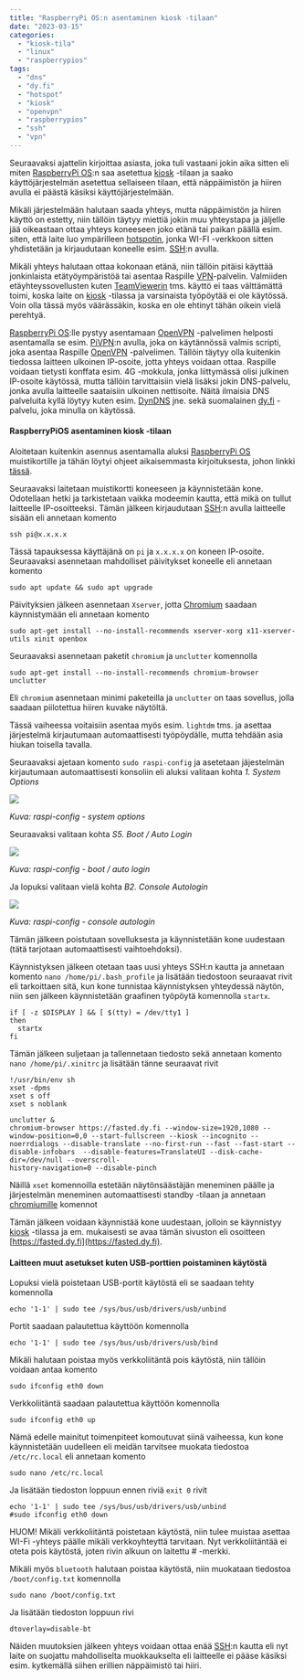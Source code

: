```yaml
---
title: "RaspberryPi OS:n asentaminen kiosk -tilaan"
date: "2023-03-15"
categories: 
  - "kiosk-tila"
  - "linux"
  - "raspberrypios"
tags: 
  - "dns"
  - "dy.fi"
  - "hotspot"
  - "kiosk"
  - "openvpn"
  - "raspberrypios"
  - "ssh"
  - "vpn"
---
```


Seuraavaksi ajattelin kirjoittaa asiasta, joka tuli vastaani jokin aika sitten eli miten [RaspberryPi OS](https://www.raspberrypi.com/software/):n saa asetettua [kiosk](https://en.wikipedia.org/wiki/Interactive_kiosk) -tilaan ja saako käyttöjärjestelmän asetettua sellaiseen tilaan, että näppäimistön ja hiiren avulla ei päästä käsiksi käyttöjärjestelmään.

Mikäli järjestelmään halutaan saada yhteys, mutta näppäimistön ja hiiren käyttö on estetty, niin tällöin täytyy miettiä jokin muu yhteystapa ja jäljelle jää oikeastaan ottaa yhteys koneeseen joko etänä tai paikan päällä esim. siten, että laite luo ympärilleen [hotspotin](https://en.wikipedia.org/wiki/Wi-Fi_hotspot), jonka WI-FI -verkkoon sitten yhdistetään ja kirjaudutaan koneelle esim. [SSH](https://en.wikipedia.org/wiki/Secure_Shell):n avulla.

Mikäli yhteys halutaan ottaa kokonaan etänä, niin tällöin pitäisi käyttää jonkinlaista etätyöympäristöä tai asentaa Raspille [VPN](https://en.wikipedia.org/wiki/Virtual_private_network)\-palvelin. Valmiiden etäyhteyssovellusten kuten [TeamViewerin](https://www.teamviewer.com/en/) tms. käyttö ei taas välttämättä toimi, koska laite on [kiosk](https://en.wikipedia.org/wiki/Interactive_kiosk) -tilassa ja varsinaista työpöytää ei ole käytössä. Voin olla tässä myös väärässäkin, koska en ole ehtinyt tähän oikein vielä perehtyä.

[RaspberryPi OS](https://www.raspberrypi.com/software/):lle pystyy asentamaan [OpenVPN](https://openvpn.net/) -palvelimen helposti asentamalla se esim. [PiVPN](https://pivpn.io/):n avulla, joka on käytännössä valmis scripti, joka asentaa Raspille [OpenVPN](https://openvpn.net/) -palvelimen. Tällöin täytyy olla kuitenkin tiedossa laitteen ulkoinen IP-osoite, jotta yhteys voidaan ottaa. Raspille voidaan tietysti konffata esim. 4G -mokkula, jonka liittymässä olisi julkinen IP-osoite käytössä, mutta tällöin tarvittaisiin vielä lisäksi jokin DNS-palvelu, jonka avulla laitteelle saataisiin ulkoinen nettisoite. Näitä ilmaisia DNS palveluita kyllä löytyy kuten esim. [DynDNS](https://account.dyn.com/) jne. sekä suomalainen [dy.fi](https://www.dy.fi/) -palvelu, joka minulla on käytössä.

#### RaspberryPiOS asentaminen kiosk -tilaan

Aloitetaan kuitenkin asennus asentamalla aluksi [RaspberryPi OS](https://www.raspberrypi.com/software/) muistikortille ja tähän löytyi ohjeet aikaisemmasta kirjoituksesta, johon linkki [tässä](/posts/raspberrypiosn-asentaminen-ja-kayttoonotto/).

Seuraavaksi laitetaan muistikortti koneeseen ja käynnistetään kone. Odotellaan hetki ja tarkistetaan vaikka modeemin kautta, että mikä on tullut laitteelle IP-osoitteeksi. Tämän jälkeen kirjaudutaan [SSH](https://en.wikipedia.org/wiki/Secure_Shell):n avulla laitteelle sisään eli annetaan komento

```
ssh pi@x.x.x.x
```

Tässä tapauksessa käyttäjänä on `pi` ja `x.x.x.x` on koneen IP-osoite. Seuraavaksi asennetaan mahdolliset päivitykset koneelle eli annetaan komento

```
sudo apt update && sudo apt upgrade
```

Päivityksien jälkeen asennetaan `Xserver`, jotta [Chromium](https://www.chromium.org/chromium-projects/) saadaan käynnistymään eli annetaan komento

```
sudo apt-get install --no-install-recommends xserver-xorg x11-xserver-utils xinit openbox
```

Seuraavaksi asennetaan paketit `chromium` ja `unclutter` komennolla

```
sudo apt-get install --no-install-recommends chromium-browser unclutter
```

Eli `chromium` asennetaan minimi paketeilla ja `unclutter` on taas sovellus, jolla saadaan piilotettua hiiren kuvake näytöltä.

Tässä vaiheessa voitaisiin asentaa myös esim. `lightdm` tms. ja asettaa järjestelmä kirjautumaan automaattisesti työpöydälle, mutta tehdään asia hiukan toisella tavalla.

Seuraavaksi ajetaan komento `sudo raspi-config` ja asetetaan jäjestelmän kirjautumaan automaattisesti konsoliin eli aluksi valitaan kohta _1\. System Options_

![](/images/raspberrypi-osn-asentaminen-kiosk-tilaan/kuva1.webp)

_Kuva: raspi-config - system options_

Seuraavaksi valitaan kohta _S5. Boot / Auto Login_

![](/images/raspberrypi-osn-asentaminen-kiosk-tilaan/kuva2.webp)

_Kuva: raspi-config - boot / auto login_

Ja lopuksi valitaan vielä kohta _B2. Console Autologin_

![](/images/raspberrypi-osn-asentaminen-kiosk-tilaan/kuva3.webp)

_Kuva: raspi-config - console autologin_

Tämän jälkeen poistutaan sovelluksesta ja käynnistetään kone uudestaan (tätä tarjotaan automaattisesti vaihtoehdoksi).

Käynnistyksen jälkeen otetaan taas uusi yhteys SSH:n kautta ja annetaan komento `nano /home/pi/.bash_profile` ja lisätään tiedostoon seuraavat rivit eli tarkoittaen sitä, kun kone tunnistaa käynnistyksen yhteydessä näytön, niin sen jälkeen käynnistetään graafinen työpöytä komennolla `startx`.

```
if [ -z $DISPLAY ] && [ $(tty) = /dev/tty1 ]
then
  startx
fi
```

Tämän jälkeen suljetaan ja tallennetaan tiedosto sekä annetaan komento `nano /home/pi/.xinitrc` ja lisätään tänne seuraavat rivit

```
!/usr/bin/env sh
xset -dpms
xset s off
xset s noblank

unclutter &
chromium-browser https://fasted.dy.fi --window-size=1920,1080 --window-position=0,0 --start-fullscreen --kiosk --incognito --noerrdialogs --disable-translate --no-first-run --fast --fast-start --disable-infobars  --disable-features=TranslateUI --disk-cache-dir=/dev/null --overscroll-
history-navigation=0 --disable-pinch
```

Näillä `xset` komennoilla estetään näytönsäästäjän meneminen päälle ja järjestelmän meneminen automaattisesti standby -tilaan ja annetaan [chromiumille](https://www.chromium.org/chromium-projects/) komennot

Tämän jälkeen voidaan käynnistää kone uudestaan, jolloin se käynnistyy [kiosk](https://en.wikipedia.org/wiki/Interactive_kiosk) -tilassa ja em. mukaisesti se avaa tämän sivuston eli osoitteen [https://fasted.dy.fi](https://fasted.dy.fi).

#### Laitteen muut asetukset kuten USB-porttien poistaminen käytöstä

Lopuksi vielä poistetaan USB-portit käytöstä eli se saadaan tehty komennolla

```
echo '1-1' | sudo tee /sys/bus/usb/drivers/usb/unbind
```

Portit saadaan palautettua käyttöön komennolla

```
echo '1-1' | sudo tee /sys/bus/usb/drivers/usb/bind
```

Mikäli halutaan poistaa myös verkkoliitäntä pois käytöstä, niin tällöin voidaan antaa komento

```
sudo ifconfig eth0 down
```

Verkkoliitäntä saadaan palautettua käyttöön komennolla

```
sudo ifconfig eth0 up
```

Nämä edelle mainitut toimenpiteet komoutuvat siinä vaiheessa, kun kone käynnistetään uudelleen eli meidän tarvitsee muokata tiedostoa `/etc/rc.local` eli annetaan komento

```
sudo nano /etc/rc.local
```

Ja lisätään tiedoston loppuun ennen riviä `exit 0` rivit

```
echo '1-1' | sudo tee /sys/bus/usb/drivers/usb/unbind
#sudo ifconfig eth0 down
```

HUOM! Mikäli verkkoliitäntä poistetaan käytöstä, niin tulee muistaa asettaa WI-Fi -yhteys päälle mikäli verkkoyhteyttä tarvitaan. Nyt verkkoliitäntää ei oteta pois käytöstä, joten rivin alkuun on laitettu # -merkki.

Mikäli myös `bluetooth` halutaan poistaa käytöstä, niin muokataan tiedostoa `/boot/config.txt` komennolla

```
sudo nano /boot/config.txt
```

Ja lisätään tiedoston loppuun rivi

```
dtoverlay=disable-bt
```

Näiden muutoksien jälkeen yhteys voidaan ottaa enää [SSH](https://en.wikipedia.org/wiki/Secure_Shell):n kautta eli nyt laite on suojattu mahdolliselta muokkaukselta eli laitteelle ei pääse käsiksi esim. kytkemällä siihen erillien näppäimistö tai hiiri.

